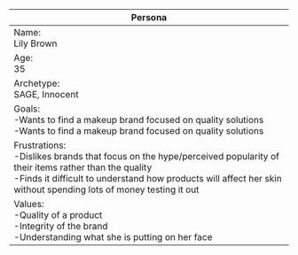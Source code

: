 | Persona                                                                                                                                                                                                                                      |
|----------------------------------------------------------------------------------------------------------------------------------------------------------------------------------------------------------------------------------------------|
| Name: <br/>Lily Brown                                                                                                                                                                                                                             |
| Age: <br/>35                                                                                                                                                                                                                                      |
| Archetype: <br/>SAGE, Innocent                                                                                                                                                                                                                    |
| Goals: <br/>-Wants to find a makeup brand focused on quality solutions <br/>-Wants to find a makeup brand focused on quality solutions                                                                                                       |
| Frustrations:<br/>-Dislikes brands that focus on the hype/perceived popularity of their items rather than the quality <br/>-Finds it difficult to understand how products will affect her skin without spending lots of money testing it out |
| Values: <br/>-Quality of a product<br/>-Integrity of the brand<br/>-Understanding what she is putting on her face                                                                                                                            |
